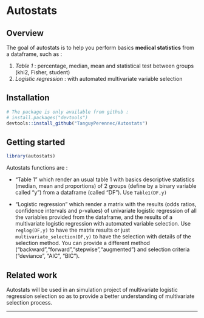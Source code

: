 
# Autostats

## Overview

The goal of autostats is to help you perform basics **medical
statistics** from a dataframe, such as :

1.  *Table 1* : percentage, median, mean and statistical test between
    groups (khi2, Fisher, student)
2.  *Logistic regression* : with automated multivariate variable
    selection

## Installation

``` r
# The package is only available from github :
# install.packages("devtools")
devtools::install_github("TanguyPerennec/Autostats")
```

## Getting started

``` r
library(autostats)
```

Autostats functions are :

  - “Table 1” which render an usual table 1 with basics descriptive
    statistics (median, mean and proportions) of 2 groups (define by a
    binary variable called “y”) from a dataframe (called “DF”). Use
    `Table1(DF,y)`

  - “Logistic regression” which render a matrix with the results (odds
    ratios, confidence intervals and p-values) of univariate logistic
    regression of all the variables provided from the dataframe, and the
    results of a multivariate logistic regression with automated
    variable selection. Use `reglog(DF,y)` to have the matrix results or
    just `multivariate_selection(DF,y)` to have the selection with
    details of the selection method. You can provide a different method
    (“backward”,“forward”,“stepwise”,“augmented”) and selection criteria
    (“deviance”, “AIC”, “BIC”).

## Related work

Autostats will be used in an simulation project of multivariate logistic
regression selection so as to provide a better understanding of
multivariate selection process.

-----
